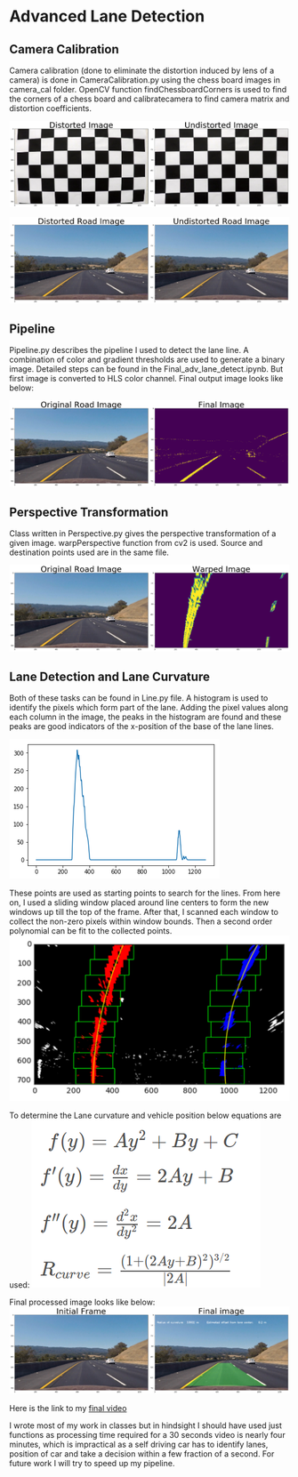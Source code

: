 # Advanced Lane Detection

## Camera Calibration
Camera calibration (done to eliminate the distortion induced by lens of a camera) is done in CameraCalibration.py using the 
chess board images in camera_cal folder. OpenCV function findChessboardCorners is used to find the corners of a chess board and
calibratecamera to find camera matrix and distortion coefficients. 

![CameraCalibration](https://github.com/suji0131/Advanced_Lane_Detection/blob/master/output_images/CameraCalibration.png)

![Distortion Correction for RealImage](https://github.com/suji0131/Advanced_Lane_Detection/blob/master/output_images/DistortionCorrectionRealImage.png)

## Pipeline
Pipeline.py describes the pipeline I used to detect the lane line. A combination of color and gradient thresholds are used to generate a binary image. Detailed steps can be found in the Final_adv_lane_detect.ipynb. But first image is converted to HLS color channel. Final output image looks like below:

![Thresholding](https://github.com/suji0131/Advanced_Lane_Detection/blob/master/output_images/Thresholding.png)

## Perspective Transformation
Class written in Perspective.py gives the perspective transformation of a given image. warpPerspective function from cv2 is used. Source and destination points used are in the same file.

![PerspectiveTransformation](https://github.com/suji0131/Advanced_Lane_Detection/blob/master/output_images/PerspectiveT.png)

## Lane Detection and Lane Curvature
Both of these tasks can be found in Line.py file. A histogram is used to identify the pixels which form part of the lane. Adding the pixel values along each column in the image, the peaks in the histogram are found and these peaks are good indicators of the x-position of the base of the lane lines. 

![Histogram](https://github.com/suji0131/Advanced_Lane_Detection/blob/master/output_images/Histogram.png)

These points are used as starting points to search for the lines. From here on, I used a sliding window placed around line centers to form the new windows up till the top of the frame. After that, I scanned each window to collect the non-zero pixels within window bounds. Then a second order polynomial can be fit to the collected points.
![SlideWindow](https://github.com/suji0131/Advanced_Lane_Detection/blob/master/output_images/SlidingWindow.png)

To determine the Lane curvature and vehicle position below equations are used:
![LaneCurve](https://github.com/suji0131/Advanced_Lane_Detection/blob/master/output_images/LaneCurveEq.png)

Final processed image looks like below:
![Final Image](https://github.com/suji0131/Advanced_Lane_Detection/blob/master/output_images/FinalImg.png)

Here is the link to my [final video](https://github.com/suji0131/Advanced_Lane_Detection/blob/master/project_video_final.mp4)

I wrote most of my work in classes but in hindsight I should have used just functions as processing time required for a 30 seconds video is nearly four minutes, which is impractical as a self driving car has to identify lanes, position of car and take a decision within a few fraction of a second. For future work I will try to speed up my pipeline.
